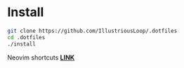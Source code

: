 # Install

```bash
git clone https://github.com/IllustriousLoop/.dotfiles
cd .dotfiles
./install
```

Neovim shortcuts **[LINK](nvim/README.md)**
